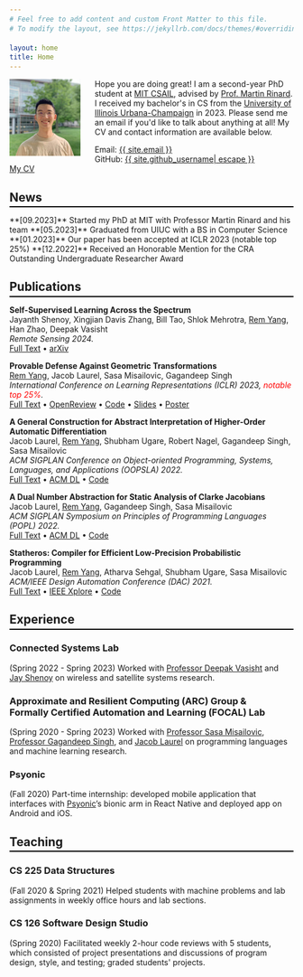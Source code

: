 ```yaml
---
# Feel free to add content and custom Front Matter to this file.
# To modify the layout, see https://jekyllrb.com/docs/themes/#overriding-theme-defaults

layout: home
title: Home
---
```

<img src="/assets/profile_pic.jpg" alt="Profile Picture" style="float:left; margin-right:5%" width="25%" />

Hope you are doing great! I am a second-year PhD student at [MIT CSAIL](https://www.csail.mit.edu/), advised by [Prof. Martin Rinard](https://people.csail.mit.edu/rinard/). I received my bachelor's in CS from the [University of Illinois Urbana-Champaign](https://cs.illinois.edu/) in 2023. Please send me an email if you'd like to talk about anything at all! My CV and contact information are available below.  

<span style="display:block">Email: <a class="u-email" href="mailto:{{ site.email }}">{{ site.email }}</a></span>
<span>GitHub: <a href="https://github.com/{{ site.github_username | cgi_escape | escape }}"><span class="username">{{ site.github_username| escape }}</span></a></span>  
[My CV](/assets/RemYang_CV.pdf)
<br/>

## News ##
<hr style="margin-top:-1em; margin-bottom:1em; height:2px; background-color:black; border:none" />
**[09.2023]** Started my PhD at MIT with Professor Martin Rinard and his team  
**[05.2023]** Graduated from UIUC with a BS in Computer Science  
**[01.2023]** Our paper has been accepted at ICLR 2023 (notable top 25%)  
**[12.2022]** Received an Honorable Mention for the CRA Outstanding Undergraduate Researcher Award  

## Publications ##
<hr style="margin-top:-1em; margin-bottom:1em; height:2px; background-color:black; border:none" />

**Self-Supervised Learning Across the Spectrum**  
Jayanth Shenoy, Xingjian Davis Zhang, Bill Tao, Shlok Mehrotra, <u>Rem Yang</u>, Han Zhao, Deepak Vasisht  
_Remote Sensing 2024._  
[Full Text](/assets/RemoteSensing2024_Final.pdf) &bull; [arXiv](https://arxiv.org/abs/2405.01656)

**Provable Defense Against Geometric Transformations**  
<u>Rem Yang</u>, Jacob Laurel, Sasa Misailovic, Gagandeep Singh  
_International Conference on Learning Representations (ICLR) 2023, <span style="color:red">notable top 25%</span>._  
[Full Text](/assets/ICLR2023_Final.pdf) &bull; [OpenReview](https://openreview.net/forum?id=ThXqBsRI-cY) &bull; [Code](https://github.com/uiuc-arc/CGT) &bull; [Slides](/assets/ICLR2023_Slides.pdf) &bull; [Poster](/assets/ICLR2023_Poster.pdf)

**A General Construction for Abstract Interpretation of Higher-Order Automatic Differentiation**  
Jacob Laurel, <u>Rem Yang</u>, Shubham Ugare, Robert Nagel, Gagandeep Singh, Sasa Misailovic  
_ACM SIGPLAN Conference on Object-oriented Programming, Systems, Languages, and Applications (OOPSLA) 2022._  
[Full Text](/assets/OOPSLA2022_Final.pdf) &bull; [ACM DL](https://dl.acm.org/doi/10.1145/3563324) &bull; [Code](https://github.com/uiuc-arc/AbstractAD)

**A Dual Number Abstraction for Static Analysis of Clarke Jacobians**  
Jacob Laurel, <u>Rem Yang</u>, Gagandeep Singh, Sasa Misailovic  
_ACM SIGPLAN Symposium on Principles of Programming Languages (POPL) 2022._  
[Full Text](/assets/POPL2022_Final.pdf) &bull; [ACM DL](https://dl.acm.org/doi/10.1145/3498718) &bull; [Code](https://github.com/uiuc-arc/DeepJ)

**Statheros: Compiler for Efficient Low-Precision Probabilistic Programming**  
Jacob Laurel, <u>Rem Yang</u>, Atharva Sehgal, Shubham Ugare, Sasa Misailovic  
_ACM/IEEE Design Automation Conference (DAC) 2021._  
[Full Text](/assets/DAC2021_Final.pdf) &bull; [IEEE Xplore](https://ieeexplore.ieee.org/document/9586276) &bull; [Code](https://github.com/uiuc-arc/Statheros)

## Experience ##
<hr style="margin-top:-1em; margin-bottom:1em; height:2px; background-color:black; border:none" />

### **Connected Systems Lab** ###
(Spring 2022 - Spring 2023) Worked with [Professor Deepak Vasisht](https://deepakv.web.illinois.edu/) and [Jay Shenoy](https://jayshenoy.web.illinois.edu/index.html) on wireless and satellite systems research.

### **Approximate and Resilient Computing (ARC) Group & <br> Formally Certified Automation and Learning (FOCAL) Lab** ###
(Spring 2020 - Spring 2023) Worked with [Professor Sasa Misailovic](https://misailo.cs.illinois.edu/), [Professor Gagandeep Singh](https://ggndpsngh.github.io/), and [Jacob Laurel](https://jsl1994.github.io/) on programming languages and machine learning research.

### **Psyonic** ###
(Fall 2020) Part-time internship: developed mobile application that interfaces with [Psyonic](https://www.psyonic.io/)’s bionic arm in React Native and deployed app on Android and iOS.

## Teaching ##
<hr style="margin-top:-1em; margin-bottom:1em; height:2px; background-color:black; border:none" />

### **CS 225 Data Structures** ###
(Fall 2020 & Spring 2021) Helped students with machine problems and lab assignments in weekly office hours and lab sections.  

### **CS 126 Software Design Studio** ###
(Spring 2020) Facilitated weekly 2-hour code reviews with 5 students, which consisted of project presentations and discussions of program design, style, and testing; graded students' projects.
